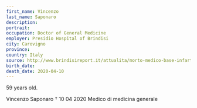 ```yaml
---
first_name: Vincenzo
last_name: Saponaro
description: 
portrait: 
occupation: Doctor of General Medicine
employer: Presidio Hospital of Brindisi
city: Carovigno
province: 
country: Italy
source: http://www.brindisireport.it/attualita/morto-medico-base-infarto-vincenzo-saponaro-carovigno.html, https://portale.fnomceo.it/elenco-dei-medici-caduti-nel-corso-dellepidemia-di-covid-19/
birth_date: 
death_date: 2020-04-10
---
```


59 years old.

Vincenzo Saponaro † 10 04 2020
Medico di medicina generale